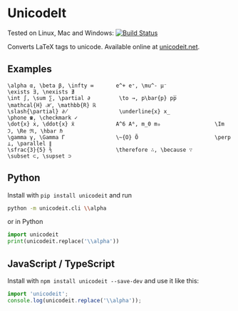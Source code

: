 # UnicodeIt

Tested on Linux, Mac and Windows: [![Build Status](https://travis-ci.org/svenkreiss/unicodeit.svg?branch=master)](https://travis-ci.org/svenkreiss/unicodeit)

Converts LaTeX tags to unicode.
Available online at [unicodeit.net](https://www.unicodeit.net).


## Examples

```
\alpha α, \beta β, \infty ∞       e^+ e⁺, \mu^- μ⁻               \exists ∃, \nexists ∄
\int ∫, \sum ∑, \partial ∂         \to →, p\bar{p} pp̅             \mathcal{H} ℋ, \mathbb{R} ℝ
\slash{\partial} ∂̸                \underline{x} x̲                \phone ☎, \checkmark ✓
\dot{x} ẋ, \ddot{x} ẍ             A^6 A⁶, m_0 m₀                 \Im ℑ, \Re ℜ, \hbar ℏ
\gamma γ, \Gamma Γ                \~{O} Õ                        \perp ⊥, \parallel ∥
\sfrac{3}{5} ⅗                    \therefore ∴, \because ∵       \subset ⊂, \supset ⊃
```


## Python

Install with `pip install unicodeit` and run

```sh
python -m unicodeit.cli \\alpha
```

or in Python

```py
import unicodeit
print(unicodeit.replace('\\alpha'))
```


## JavaScript / TypeScript

Install with `npm install unicodeit --save-dev` and use it like this:

```js
import 'unicodeit';
console.log(unicodeit.replace('\\alpha'));
```
